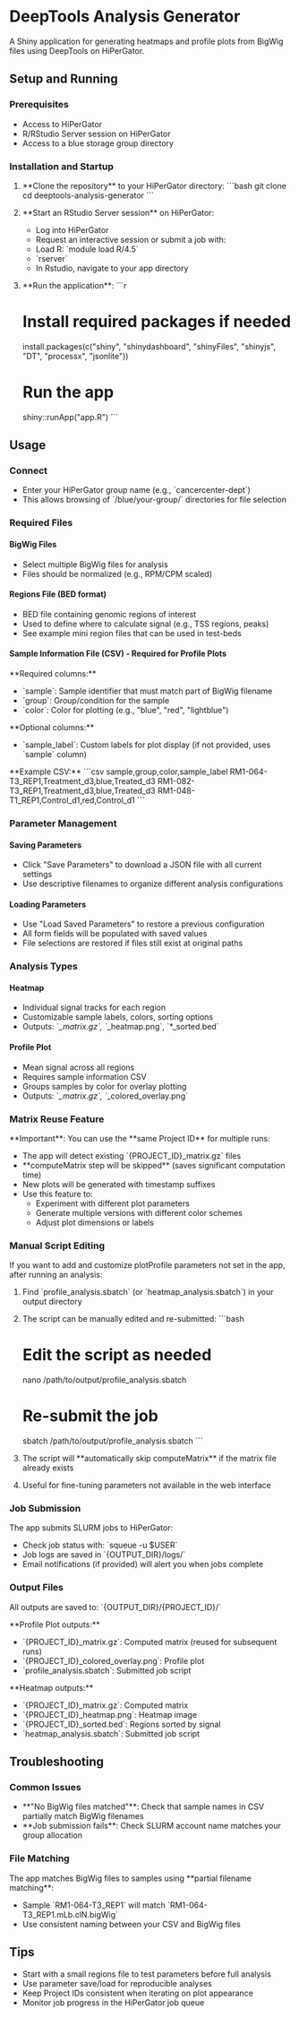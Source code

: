 # DeepTools Analysis Generator

A Shiny application for generating heatmaps and profile plots from BigWig files using DeepTools on HiPerGator.

## Setup and Running

### Prerequisites
- Access to HiPerGator
- R/RStudio Server session on HiPerGator
- Access to a blue storage group directory

### Installation and Startup

1. \*\*Clone the repository\*\* to your HiPerGator directory:
   \`\`\`bash
   git clone <repository-url>
   cd deeptools-analysis-generator
   \`\`\`

2. \*\*Start an RStudio Server session\*\* on HiPerGator:
   - Log into HiPerGator
   - Request an interactive session or submit a job with:
   - Load R: \`module load R/4.5\`
   - \`rserver\`
   - In Rstudio, navigate to your app directory

3. \*\*Run the application\*\*:
   \`\`\`r
   # Install required packages if needed
   install.packages(c("shiny", "shinydashboard", "shinyFiles", "shinyjs", "DT", "processx", "jsonlite"))
   
   # Run the app
   shiny::runApp("app.R")
   \`\`\`

## Usage

### Connect
- Enter your HiPerGator group name (e.g., \`cancercenter-dept\`)
- This allows browsing of \`/blue/your-group/\` directories for file selection

### Required Files

#### BigWig Files
- Select multiple BigWig files for analysis
- Files should be normalized (e.g., RPM/CPM scaled)

#### Regions File (BED format)
- BED file containing genomic regions of interest
- Used to define where to calculate signal (e.g., TSS regions, peaks)
- See example mini region files that can be used in test-beds

#### Sample Information File (CSV) - Required for Profile Plots
\*\*Required columns:\*\*
- \`sample\`: Sample identifier that must match part of BigWig filename
- \`group\`: Group/condition for the sample
- \`color\`: Color for plotting (e.g., "blue", "red", "lightblue")

\*\*Optional columns:\*\*
- \`sample_label\`: Custom labels for plot display (if not provided, uses \`sample\` column)

\*\*Example CSV:\*\*
\`\`\`csv
sample,group,color,sample_label
RM1-064-T3_REP1,Treatment_d3,blue,Treated_d3
RM1-082-T3_REP1,Treatment_d3,blue,Treated_d3
RM1-048-T1_REP1,Control_d1,red,Control_d1
\`\`\`

### Parameter Management

#### Saving Parameters
- Click "Save Parameters" to download a JSON file with all current settings
- Use descriptive filenames to organize different analysis configurations

#### Loading Parameters
- Use "Load Saved Parameters" to restore a previous configuration
- All form fields will be populated with saved values
- File selections are restored if files still exist at original paths

### Analysis Types

#### Heatmap
- Individual signal tracks for each region
- Customizable sample labels, colors, sorting options
- Outputs: \`*_matrix.gz\`, \`*_heatmap.png\`, \`*_sorted.bed\`

#### Profile Plot
- Mean signal across all regions
- Requires sample information CSV
- Groups samples by color for overlay plotting
- Outputs: \`*_matrix.gz\`, \`*_colored_overlay.png\`

### Matrix Reuse Feature

\*\*Important\*\*: You can use the \*\*same Project ID\*\* for multiple runs:
- The app will detect existing \`{PROJECT_ID}_matrix.gz\` files
- \*\*computeMatrix step will be skipped\*\* (saves significant computation time)
- New plots will be generated with timestamp suffixes
- Use this feature to:
  - Experiment with different plot parameters
  - Generate multiple versions with different color schemes
  - Adjust plot dimensions or labels

### Manual Script Editing

If you want to add and customize plotProfile parameters not set in the app, after running an analysis:
1. Find \`profile_analysis.sbatch\` (or \`heatmap_analysis.sbatch\`) in your output directory
2. The script can be manually edited and re-submitted:
   \`\`\`bash
   # Edit the script as needed
   nano /path/to/output/profile_analysis.sbatch
   
   # Re-submit the job
   sbatch /path/to/output/profile_analysis.sbatch
   \`\`\`
3. The script will \*\*automatically skip computeMatrix\*\* if the matrix file already exists
4. Useful for fine-tuning parameters not available in the web interface

### Job Submission

The app submits SLURM jobs to HiPerGator:
- Check job status with: \`squeue -u $USER\`
- Job logs are saved in \`{OUTPUT_DIR}/logs/\`
- Email notifications (if provided) will alert you when jobs complete

### Output Files

All outputs are saved to: \`{OUTPUT_DIR}/{PROJECT_ID}/\`

\*\*Profile Plot outputs:\*\*
- \`{PROJECT_ID}_matrix.gz\`: Computed matrix (reused for subsequent runs)
- \`{PROJECT_ID}_colored_overlay.png\`: Profile plot
- \`profile_analysis.sbatch\`: Submitted job script

\*\*Heatmap outputs:\*\*
- \`{PROJECT_ID}_matrix.gz\`: Computed matrix
- \`{PROJECT_ID}_heatmap.png\`: Heatmap image  
- \`{PROJECT_ID}_sorted.bed\`: Regions sorted by signal
- \`heatmap_analysis.sbatch\`: Submitted job script

## Troubleshooting

### Common Issues
- \*\*"No BigWig files matched"\*\*: Check that sample names in CSV partially match BigWig filenames
- \*\*Job submission fails\*\*: Check SLURM account name matches your group allocation

### File Matching
The app matches BigWig files to samples using \*\*partial filename matching\*\*:
- Sample \`RM1-064-T3_REP1\` will match \`RM1-064-T3_REP1.mLb.clN.bigWig\`
- Use consistent naming between your CSV and BigWig files

## Tips
- Start with a small regions file to test parameters before full analysis
- Use parameter save/load for reproducible analyses
- Keep Project IDs consistent when iterating on plot appearance
- Monitor job progress in the HiPerGator job queue
